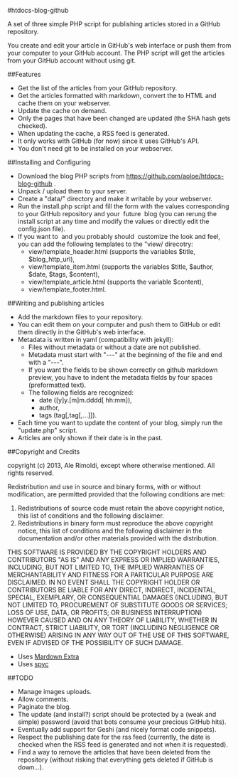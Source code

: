 #htdocs-blog-github

A set of three simple PHP script for publishing articles stored in a GitHub repository.

You create and edit your article in GitHub's web interface or push them from your computer to your GitHub account.
The PHP script will get the articles from your GitHub account without using git.

##Features

- Get the list of the articles from your GitHub repository.
- Get the articles formatted with markdown, convert the to HTML and cache them on your webserver.
- Update the cache on demand.
- Only the pages that have been changed are updated (the SHA hash gets checked).
- When updating the cache, a RSS feed is generated.
- It only works with GitHub (for now) since it uses GitHub's API.
- You don't need git to be installed on your webserver.

##Installing and Configuring

- Download the blog PHP scripts from https://github.com/aoloe/htdocs-blog-github .
- Unpack / upload them to your server.
- Create a "data/" directory and make it writable by your webserver.
- Run the install.php script and fill the form with the values corresponding to your GitHub repository and your ­ future ­ blog (you can rerung the install script at any time and modify the values or directly edit the config.json file).
- If you want to ­ and you probably should ­ customize the look and feel, you can add the following templates to the "view/ direcotry:
  - view/template_header.html (supports the variables $title, $blog_http_url),
  - view/template_item.html (supports the variables $title, $author, $date, $tags, $content),
  - view/template_article.html (supports the variable $content),
  - view/template_footer.html.

##Writing and publishing articles

- Add the markdown files to your repository.
- You can edit them on your computer and push them to GitHub or edit them directly in the GitHub's web interface.
- Metadata is written in yaml (compatibility with jekyll):
  - Files without metadata or without a date are not published.
  - Metadata must start with "---" at the beginning of the file and end with a "---".
  - If you want the fields to be shown correctly on github markdown preview, you have to indent the metadata fields by four spaces (preformatted text).
  - The following fields are recognized:
    - date ([y]y.[m]m.dddd[ hh:mm]),
    - author,
    - tags (tag[,tag[,...]]).
- Each time you want to update the content of your blog, simply run the "update.php" script.
- Articles are only shown if their date is in the past.

##Copyright and Credits

copyright (c) 2013, Ale Rimoldi, except where otherwise mentioned.
All rights reserved.

Redistribution and use in source and binary forms, with or without modification, are permitted provided that the following conditions are met:

1. Redistributions of source code must retain the above copyright notice, this list of conditions and the following disclaimer.
2. Redistributions in binary form must reproduce the above copyright notice, this list of conditions and the following disclaimer in the documentation and/or other materials provided with the distribution.

THIS SOFTWARE IS PROVIDED BY THE COPYRIGHT HOLDERS AND CONTRIBUTORS "AS IS" AND ANY EXPRESS OR IMPLIED WARRANTIES, INCLUDING, BUT NOT LIMITED TO, THE IMPLIED WARRANTIES OF MERCHANTABILITY AND FITNESS FOR A PARTICULAR PURPOSE ARE DISCLAIMED. IN NO EVENT SHALL THE COPYRIGHT HOLDER OR CONTRIBUTORS BE LIABLE FOR ANY DIRECT, INDIRECT, INCIDENTAL, SPECIAL, EXEMPLARY, OR CONSEQUENTIAL DAMAGES (INCLUDING, BUT NOT LIMITED TO, PROCUREMENT OF SUBSTITUTE GOODS OR SERVICES; LOSS OF USE, DATA, OR PROFITS; OR BUSINESS INTERRUPTION) HOWEVER CAUSED AND ON ANY THEORY OF LIABILITY, WHETHER IN CONTRACT, STRICT LIABILITY, OR TORT (INCLUDING NEGLIGENCE OR OTHERWISE) ARISING IN ANY WAY OUT OF THE USE OF THIS SOFTWARE, EVEN IF ADVISED OF THE POSSIBILITY OF SUCH DAMAGE.

- Uses [Mardown Extra](http://michelf.ca/projects/php-markdown/extra/)
- Uses [spyc](spyc.sf.net)

##TODO

- Manage images uploads.
- Allow comments.
- Paginate the blog.
- The update (and install?) script should be protected by a (weak and simple) password (avoid that bots consume your precious GitHub hits).
- Eventually add support for Geshi (and nicely format code snippets).
- Respect the publishing date for the rss feed (currently, the date is checked when the RSS feed is generated and not when it is requested).
- Find a way to remove the articles that have been deleted from the repository (without risking that everything gets deleted if GitHub is down...).
